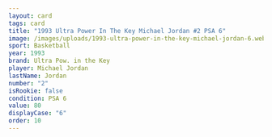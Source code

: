 ```yaml
---
layout: card
tags: card
title: "1993 Ultra Power In The Key Michael Jordan #2 PSA 6"
image: /images/uploads/1993-ultra-power-in-the-key-michael-jordan-6.webp
sport: Basketball
year: 1993
brand: Ultra Pow. in the Key
player: Michael Jordan
lastName: Jordan
number: "2"
isRookie: false
condition: PSA 6
value: 80
displayCase: "6"
order: 10
---
```

